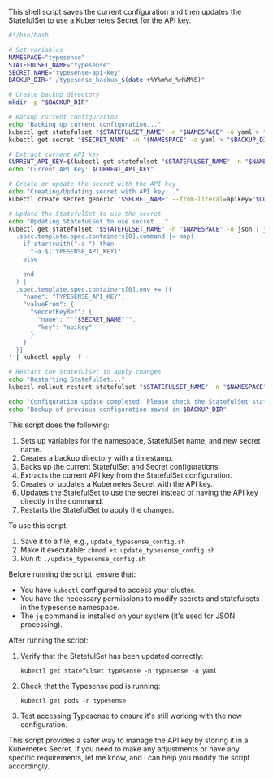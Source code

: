 This shell script saves the current configuration and then updates the StatefulSet to use a Kubernetes Secret for the API key. 

```bash
#!/bin/bash

# Set variables
NAMESPACE="typesense"
STATEFULSET_NAME="typesense"
SECRET_NAME="typesense-api-key"
BACKUP_DIR="./typesense_backup_$(date +%Y%m%d_%H%M%S)"

# Create backup directory
mkdir -p "$BACKUP_DIR"

# Backup current configuration
echo "Backing up current configuration..."
kubectl get statefulset "$STATEFULSET_NAME" -n "$NAMESPACE" -o yaml > "$BACKUP_DIR/statefulset_backup.yaml"
kubectl get secret "$SECRET_NAME" -n "$NAMESPACE" -o yaml > "$BACKUP_DIR/secret_backup.yaml" 2>/dev/null || echo "No existing secret found."

# Extract current API key
CURRENT_API_KEY=$(kubectl get statefulset "$STATEFULSET_NAME" -n "$NAMESPACE" -o jsonpath='{.spec.template.spec.containers[0].command}' | grep -oP '(?<=-a )[^ ]+')
echo "Current API Key: $CURRENT_API_KEY"

# Create or update the secret with the API key
echo "Creating/Updating secret with API key..."
kubectl create secret generic "$SECRET_NAME" --from-literal=apikey="$CURRENT_API_KEY" -n "$NAMESPACE" --dry-run=client -o yaml | kubectl apply -f -

# Update the StatefulSet to use the secret
echo "Updating StatefulSet to use secret..."
kubectl get statefulset "$STATEFULSET_NAME" -n "$NAMESPACE" -o json | jq '
  .spec.template.spec.containers[0].command |= map(
    if startswith("-a ") then
      "-a $(TYPESENSE_API_KEY)"
    else
      .
    end
  ) |
  .spec.template.spec.containers[0].env += [{
    "name": "TYPESENSE_API_KEY",
    "valueFrom": {
      "secretKeyRef": {
        "name": "'"$SECRET_NAME"'",
        "key": "apikey"
      }
    }
  }]
' | kubectl apply -f -

# Restart the StatefulSet to apply changes
echo "Restarting StatefulSet..."
kubectl rollout restart statefulset "$STATEFULSET_NAME" -n "$NAMESPACE"

echo "Configuration update completed. Please check the StatefulSet status to ensure it's running correctly."
echo "Backup of previous configuration saved in $BACKUP_DIR"
```

This script does the following:

1. Sets up variables for the namespace, StatefulSet name, and new secret name.
2. Creates a backup directory with a timestamp.
3. Backs up the current StatefulSet and Secret configurations.
4. Extracts the current API key from the StatefulSet configuration.
5. Creates or updates a Kubernetes Secret with the API key.
6. Updates the StatefulSet to use the secret instead of having the API key directly in the command.
7. Restarts the StatefulSet to apply the changes.

To use this script:

1. Save it to a file, e.g., `update_typesense_config.sh`
2. Make it executable: `chmod +x update_typesense_config.sh`
3. Run it: `./update_typesense_config.sh`

Before running the script, ensure that:
- You have `kubectl` configured to access your cluster.
- You have the necessary permissions to modify secrets and statefulsets in the typesense namespace.
- The `jq` command is installed on your system (it's used for JSON processing).

After running the script:
1. Verify that the StatefulSet has been updated correctly:
   ```
   kubectl get statefulset typesense -n typesense -o yaml
   ```
2. Check that the Typesense pod is running:
   ```
   kubectl get pods -n typesense
   ```
3. Test accessing Typesense to ensure it's still working with the new configuration.

This script provides a safer way to manage the API key by storing it in a Kubernetes Secret. If you need to make any adjustments or have any specific requirements, let me know, and I can help you modify the script accordingly.
